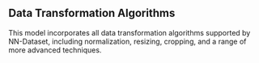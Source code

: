 ## Data Transformation Algorithms

This model incorporates all data transformation algorithms supported by NN-Dataset, including normalization, resizing, cropping, and a range of more advanced techniques.
